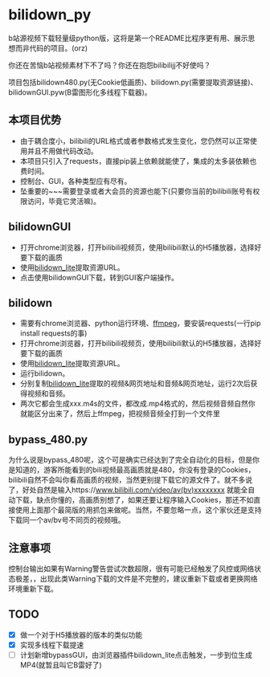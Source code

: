 # bilidown_py

b站源视频下载轻量级python版，这将是第一个README比程序更有用、展示思想而非代码的项目。(orz)

你还在苦恼b站视频素材下不了吗？你还在抱怨bilibilijj不好使吗？

项目包括bilidown480.py(无Cookie低画质)、bilidown.py(需要提取资源链接)、bilidownGUI.pyw(B雷图形化多线程下载器)。

## 本项目优势

- 由于耦合度小，bilibili的URL格式或者参数格式发生变化，您仍然可以正常使用并且不用做代码改动。
- 本项目只引入了requests，直接pip装上依赖就能使了，集成的太多装依赖也费时间。
- 控制台、GUI，各种类型应有尽有。
- 坠重要的~~~需要登录或者大会员的资源也能下(只要你当前的bilibili账号有权限访问，毕竟它灵活嘛)。

## bilidownGUI
- 打开chrome浏览器，打开bilibili视频页，使用bilibili默认的H5播放器，选择好要下载的画质
- 使用[bilidown_lite](https://github.com/MNTMDEV/bilidown_lite)提取资源URL。
- 点击使用bilidownGUI下载，转到GUI客户端操作。

## bilidown

- 需要有chrome浏览器、python运行环境、[ffmpeg](http://ffmpeg.org/download.html)，要安装requests(一行pip install requests的事)
- 打开chrome浏览器，打开bilibili视频页，使用bilibili默认的H5播放器，选择好要下载的画质
- 使用[bilidown_lite](https://github.com/MNTMDEV/bilidown_lite)提取资源URL。
- 运行bilidown。
- 分别复制[bilidown_lite](https://github.com/MNTMDEV/bilidown_lite)提取的视频&网页地址和音频&网页地址，运行2次后获得视频和音频。
- 两次它都会生成xxx.m4s的文件，都改成.mp4格式的，然后视频音频自然你就能区分出来了，然后上ffmpeg，把视频音频全打到一个文件里

## bypass_480.py

为什么说是bypass_480呢，这个可是确实已经达到了完全自动化的目标，但是你是知道的，游客所能看到的bili视频最高画质就是480，你没有登录的Cookies，bilibili自然不会叫你看高画质的视频，当然更别提下载它的源文件了。就不多说了，好处自然是输入https://www.bilibili.com/video/av(bv)xxxxxxxx 就能全自动下载，缺点你懂的，高画质别想了，如果还要让程序输入Cookies，那还不如直接使用上面那个最简版的用抓包来做呢。当然，不要忽略一点，这个家伙还是支持下载同一个av/bv号不同页的视频哦。

## 注意事项

控制台输出如果有Warning警告尝试次数超限，很有可能已经触发了风控或网络状态极差，，出现此类Warning下载的文件是不完整的，建议重新下载或者更换网络环境重新下载。

## TODO

- [x] 做一个对于H5播放器的版本的类似功能
- [x] 实现多线程下载提速
- [ ] 计划新增bypassGUI，由浏览器插件bilidown_lite点击触发，一步到位生成MP4(就暂且叫它B雷好了)